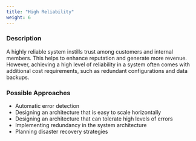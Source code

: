 ```yaml
---
title: "High Reliability"
weight: 6
---
```


### **Description**

A highly reliable system instills trust among customers and internal members. This helps to enhance reputation and generate more revenue. However, achieving a high level of reliability in a system often comes with additional cost requirements, such as redundant configurations and data backups.

### **Possible Approaches**

- Automatic error detection
- Designing an architecture that is easy to scale horizontally
- Designing an architecture that can tolerate high levels of errors
- Implementing redundancy in the system architecture
- Planning disaster recovery strategies